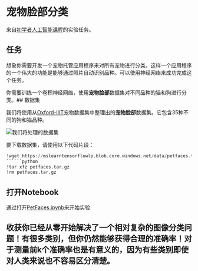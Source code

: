 # 宠物脸部分类

来自[初学者人工智能课程](https://github.com/microsoft/ai-for-beginners)的实验任务。

## 任务

想象你需要开发一个宠物托管应用程序来对所有宠物进行分类。这样一个应用程序的一个伟大的功能是能够通过照片自动识别品种。可以使用神经网络来成功完成这个任务。

你需要训练一个卷积神经网络，使用**宠物脸部**数据集对不同品种的猫和狗进行分类。## 数据集

我们将使用从[Oxford-IIIT](https://www.robots.ox.ac.uk/~vgg/data/pets/)宠物数据集中整理出的**宠物脸部**数据集。它包含35种不同的狗和猫品种。

![我们将处理的数据集](images/data.png)

要下载数据集，请使用以下代码片段：

```python
!wget https://mslearntensorflowlp.blob.core.windows.net/data/petfaces.tar.gz
``````python
!tar xfz petfaces.tar.gz
!rm petfaces.tar.gz
```

## 打开Notebook

通过打开[PetFaces.ipynb](PetFaces.ipynb)来开始实验

## 收获你已经从零开始解决了一个相对复杂的图像分类问题！有很多类别，但你仍然能够获得合理的准确率！对于测量前k个准确率也是有意义的，因为有些类别即使对人类来说也不容易区分清楚。